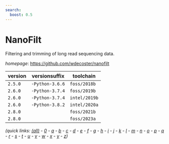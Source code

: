 ```yaml
---
search:
  boost: 0.5
---
```

# NanoFilt

Filtering and trimming of long read sequencing data.

*homepage*: <https://github.com/wdecoster/nanofilt>

version | versionsuffix | toolchain
--------|---------------|----------
``2.5.0`` | ``-Python-3.6.6`` | ``foss/2018b``
``2.6.0`` | ``-Python-3.7.4`` | ``foss/2019b``
``2.6.0`` | ``-Python-3.7.4`` | ``intel/2019b``
``2.6.0`` | ``-Python-3.8.2`` | ``intel/2020a``
``2.8.0`` |  | ``foss/2021b``
``2.8.0`` |  | ``foss/2023a``


*(quick links: [(all)](../index.md) - [0](../0/index.md) - [a](../a/index.md) - [b](../b/index.md) - [c](../c/index.md) - [d](../d/index.md) - [e](../e/index.md) - [f](../f/index.md) - [g](../g/index.md) - [h](../h/index.md) - [i](../i/index.md) - [j](../j/index.md) - [k](../k/index.md) - [l](../l/index.md) - [m](../m/index.md) - [n](../n/index.md) - [o](../o/index.md) - [p](../p/index.md) - [q](../q/index.md) - [r](../r/index.md) - [s](../s/index.md) - [t](../t/index.md) - [u](../u/index.md) - [v](../v/index.md) - [w](../w/index.md) - [x](../x/index.md) - [y](../y/index.md) - [z](../z/index.md))*

